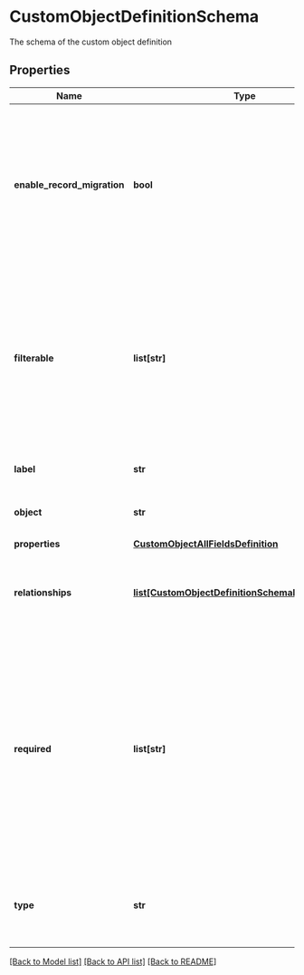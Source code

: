 # CustomObjectDefinitionSchema

The schema of the custom object definition
## Properties
Name | Type | Description | Notes
------------ | ------------- | ------------- | -------------
**enable_record_migration** | **bool** | Specifies whether Deployment Manager migrates custom object records when migrating the custom object between tenants.  | [optional] 
**filterable** | **list[str]** | The set of fields that are allowed to be queried on. Queries on non-filterable fields will be rejected. You can not change a non-filterable field to filterable. | [optional] 
**label** | **str** | A label for the custom object | [optional] 
**object** | **str** | The API name of the custom object | [optional] 
**properties** | [**CustomObjectAllFieldsDefinition**](CustomObjectAllFieldsDefinition.md) |  | [optional] 
**relationships** | [**list[CustomObjectDefinitionSchemaRelationships]**](CustomObjectDefinitionSchemaRelationships.md) | An array of relationships with Zuora objects or other custom objects | [optional] 
**required** | **list[str]** | The required fields of the custom object definition. You can change required fields to optional. However, you can only change optional fields to required on the custom objects with no records. | [optional] 
**type** | **str** | The custom object definition type. Can only be &#x60;object&#x60; currently. | [optional] 

[[Back to Model list]](../README.md#documentation-for-models) [[Back to API list]](../README.md#documentation-for-api-endpoints) [[Back to README]](../README.md)


